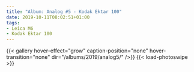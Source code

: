 ```yaml
---
title: "Album: Analog #5 - Kodak Ektar 100"
date: 2019-10-11T08:02:51+01:00
tags:
- Leica M6
- Kodak Ektar 100
---
```


{{< gallery hover-effect="grow" caption-position="none" hover-transition="none" dir="/albums/2019/analog5/" />}}
{{< load-photoswipe >}}
